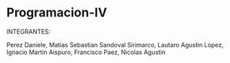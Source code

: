 # Programacion-IV

INTEGRANTES:

Perez Daniele, Matias Sebastian
Sandoval Sirimarco, Lautaro Agustin
Lopez, Ignacio Martin
Aispuro, Francisco
Paez, Nicolas Agustin
